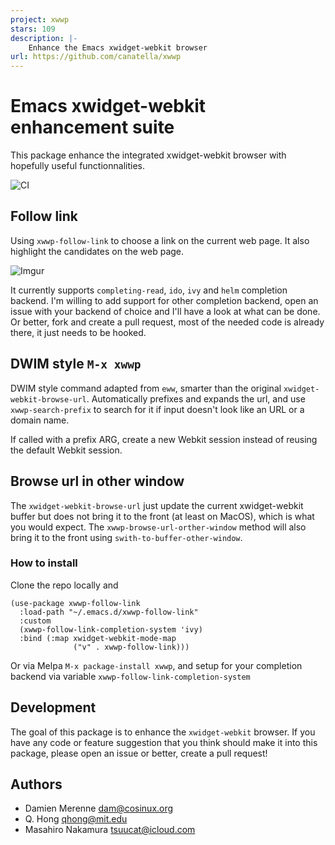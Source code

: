 ```yaml
---
project: xwwp
stars: 109
description: |-
    Enhance the Emacs xwidget-webkit browser
url: https://github.com/canatella/xwwp
---
```


# Emacs xwidget-webkit enhancement suite

This package enhance the integrated xwidget-webkit browser with hopefully useful
functionnalities.

![CI](https://github.com/canatella/xwwp/workflows/CI/badge.svg?branch=master)

## Follow link

Using `xwwp-follow-link` to choose a link on the current web
page. It also highlight the candidates on the web page.

![Imgur](https://i.imgur.com/1KO70FE.gif)

It currently supports `completing-read`, `ido`, `ivy` and `helm` completion
backend. I'm willing to add support for other completion backend, open an issue
with your backend of choice and I'll have a look at what can be done. Or better,
fork and create a pull request, most of the needed code is already there, it
just needs to be hooked.

## DWIM style `M-x xwwp`

DWIM style command adapted from `eww`, smarter than the original `xwidget-webkit-browse-url`.
Automatically prefixes and expands the url, and use `xwwp-search-prefix` to search for it
if input doesn't look like an URL or a domain name.

If called with a prefix ARG, create a new Webkit session instead of reusing
the default Webkit session.

## Browse url in other window

The `xwidget-webkit-browse-url` just update the current xwidget-webkit buffer
but does not bring it to the front (at least on MacOS), which is what you would
expect. The `xwwp-browse-url-orther-window` method will also bring it to the
front using `swith-to-buffer-other-window`.

### How to install

Clone the repo locally and
```
(use-package xwwp-follow-link
  :load-path "~/.emacs.d/xwwp-follow-link"
  :custom
  (xwwp-follow-link-completion-system 'ivy)
  :bind (:map xwidget-webkit-mode-map
              ("v" . xwwp-follow-link)))
```

Or via Melpa `M-x package-install xwwp`,
and setup for your completion backend via variable `xwwp-follow-link-completion-system`

## Development

The goal of this package is to enhance the `xwidget-webkit` browser. If you have
any code or feature suggestion that you think should make it into this package,
please open an issue or better, create a pull request!

## Authors

- Damien Merenne <dam@cosinux.org>
- Q. Hong <qhong@mit.edu>
- Masahiro Nakamura <tsuucat@icloud.com>

